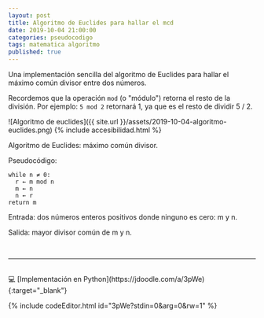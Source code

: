 ```yaml
---
layout: post
title: Algoritmo de Euclides para hallar el mcd
date: 2019-10-04 21:00:00
categories: pseudocodigo
tags: matematica algoritmo
published: true
---
```


Una implementación sencilla del algoritmo de Euclides para hallar el máximo común divisor entre dos números.

Recordemos que la operación `mod` (o "módulo") retorna el resto de la división. Por ejemplo: `5 mod 2` retornará 1, ya que es el resto de dividir 5 / 2.

![Algoritmo de euclides]({{ site.url }}/assets/2019-10-04-algoritmo-euclides.png)
{% include accesibilidad.html %}

Algoritmo de Euclides: máximo común divisor.

Pseudocódigo:

```
while n ≠ 0:
  r ← m mod n
  m ← n
  n ← r
return m
```

Entrada: dos números enteros positivos donde ninguno es cero: m y n.

Salida: mayor divisor común de m y n.

</div></details>


<br />
<hr />
<br />
💻 [Implementación en Python](https://jdoodle.com/a/3pWe){:target="_blank"}

{% include codeEditor.html id="3pWe?stdin=0&arg=0&rw=1" %}
